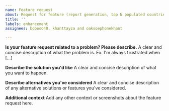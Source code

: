 ```yaml
---
name: Feature request
about: Request for feature (report generation, top N populated countries)
title: ''
labels: enhancement
assignees: bobooo40, khanttayza and oaksoephonekhant 

---
```


**Is your feature request related to a problem? Please describe.**
A clear and concise description of what the problem is. Ex. I'm always frustrated when [...]

**Describe the solution you'd like**
A clear and concise description of what you want to happen.

**Describe alternatives you've considered**
A clear and concise description of any alternative solutions or features you've considered.

**Additional context**
Add any other context or screenshots about the feature request here.
